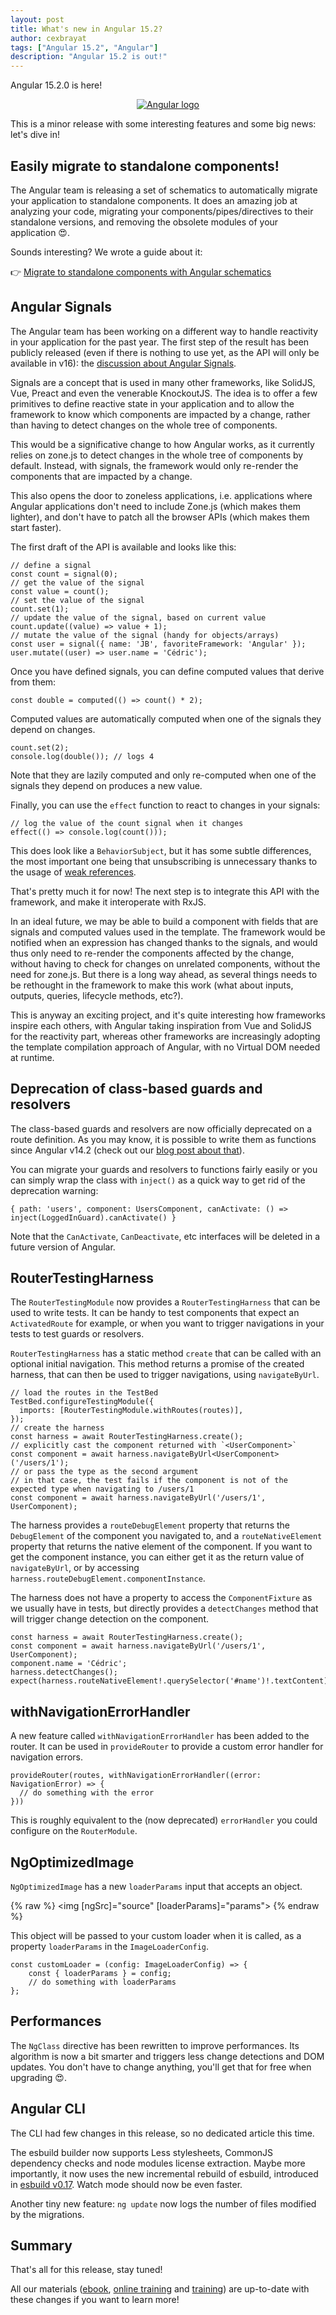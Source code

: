 ```yaml
---
layout: post
title: What's new in Angular 15.2?
author: cexbrayat
tags: ["Angular 15.2", "Angular"]
description: "Angular 15.2 is out!"
---
```


Angular&nbsp;15.2.0 is here!

<p style="text-align: center;">
  <a href="https://github.com/angular/angular/releases/tag/15.2.0">
    <img class="rounded img-fluid" style="max-width: 100%" src="/assets/images/angular.png" alt="Angular logo" />
  </a>
</p>

This is a minor release with some interesting features and some big news: let's dive in!

## Easily migrate to standalone components!

The Angular team is releasing a set of schematics to automatically migrate your application
to standalone components. It does an amazing job at analyzing your code,
migrating your components/pipes/directives to their standalone versions,
and removing the obsolete modules of your application 😍.

Sounds interesting? We wrote a guide about it:

👉 [Migrate to standalone components with Angular schematics](/2023/02/21/migrate-an-angular-application-to-standalone/)

## Angular Signals

The Angular team has been working on a different way to handle reactivity in your application for the past year.
The first step of the result has been publicly released (even if there is nothing to use yet, as the API will only be available in v16):
the [discussion about Angular Signals](https://github.com/angular/angular/discussions/49090).

Signals are a concept that is used in many other frameworks, like SolidJS, Vue, Preact and even the venerable KnockoutJS.
The idea is to offer a few primitives to define reactive state in your application
and to allow the framework to know which components are impacted by a change, rather than having to detect changes on the whole tree of components.

This would be a significative change to how Angular works, as it currently relies on zone.js to detect changes in the whole tree of components by default.
Instead, with signals, the framework would only re-render the components that are impacted by a change.

This also opens the door to zoneless applications, i.e. applications where Angular applications don't need to include Zone.js (which makes them lighter), and don't have to patch all the browser APIs (which makes them start faster).

The first draft of the API is available and looks like this:

    // define a signal
    const count = signal(0);
    // get the value of the signal
    const value = count();
    // set the value of the signal
    count.set(1);
    // update the value of the signal, based on current value
    count.update((value) => value + 1);
    // mutate the value of the signal (handy for objects/arrays)
    const user = signal({ name: 'JB', favoriteFramework: 'Angular' });
    user.mutate((user) => user.name = 'Cédric');

Once you have defined signals, you can define computed values that derive from them:

    const double = computed(() => count() * 2);

Computed values are automatically computed when one of the signals they depend on changes.

    count.set(2);
    console.log(double()); // logs 4

Note that they are lazily computed and only re-computed
when one of the signals they depend on produces a new value.

Finally, you can use the `effect` function to react to changes in your signals:

    // log the value of the count signal when it changes
    effect(() => console.log(count()));

This does look like a `BehaviorSubject`, but it has some subtle differences, the most important one being that unsubscribing is unnecessary thanks to the usage of 
[weak references](https://developer.mozilla.org/en-US/docs/Web/JavaScript/Reference/Global_Objects/WeakRef).

That's pretty much it for now!
The next step is to integrate this API with the framework,
and make it interoperate with RxJS.

In an ideal future,
we may be able to build a component with fields that are signals and computed values used in the template.
The framework would be notified when an expression has changed thanks to the signals, and would thus only need to re-render the components affected by the change, without having to check for changes on unrelated components, without the need for zone.js.
But there is a long way ahead, as several things needs to be rethought in the framework to make this work
(what about inputs, outputs, queries, lifecycle methods, etc?).

This is anyway an exciting project, and it's quite interesting how frameworks inspire each others,
with Angular taking inspiration from Vue and SolidJS for the reactivity part,
whereas other frameworks are increasingly adopting the template compilation approach of Angular,
with no Virtual DOM needed at runtime.

## Deprecation of class-based guards and resolvers

The class-based guards and resolvers are now officially deprecated on a route definition.
As you may know, it is possible to write them as functions since Angular&nbsp;v14.2 
(check out our [blog post about that](/2022/08/26/what-is-new-angular-14.2/)).

You can migrate your guards and resolvers to functions fairly easily
or you can simply wrap the class with `inject()` as a quick way to get rid of the deprecation warning:

    { path: 'users', component: UsersComponent, canActivate: () => inject(LoggedInGuard).canActivate() }

Note that the `CanActivate`, `CanDeactivate`, etc interfaces will be deleted in a future version of Angular.

## RouterTestingHarness

The `RouterTestingModule` now provides a `RouterTestingHarness`
that can be used to write tests.
It can be handy to test components that expect an `ActivatedRoute` for example,
or when you want to trigger navigations in your tests to test guards or resolvers.

`RouterTestingHarness` has a static method `create` that can be called with an optional initial navigation.
This method returns a promise of the created harness, that can then be used to trigger navigations,
using `navigateByUrl`.

    // load the routes in the TestBed
    TestBed.configureTestingModule({
      imports: [RouterTestingModule.withRoutes(routes)],
    });
    // create the harness
    const harness = await RouterTestingHarness.create();
    // explicitly cast the component returned with `<UserComponent>`
    const component = await harness.navigateByUrl<UserComponent>('/users/1');
    // or pass the type as the second argument
    // in that case, the test fails if the component is not of the expected type when navigating to /users/1
    const component = await harness.navigateByUrl('/users/1', UserComponent);
    
The harness provides a `routeDebugElement` property that returns the `DebugElement` of the component
you navigated to, and a `routeNativeElement` property that returns the native element of the component.
If you want to get the component instance, you can either get it as the return value of `navigateByUrl`,
or by accessing `harness.routeDebugElement.componentInstance`.

The harness does not have a property to access the `ComponentFixture` as we usually have in tests,
but directly provides a `detectChanges` method that will trigger change detection on the component.

    const harness = await RouterTestingHarness.create();
    const component = await harness.navigateByUrl('/users/1', UserComponent);
    component.name = 'Cédric';
    harness.detectChanges();
    expect(harness.routeNativeElement!.querySelector('#name')!.textContent).toBe('Cédric');
    

## withNavigationErrorHandler

A new feature called `withNavigationErrorHandler` has been added to the router.
It can be used in `provideRouter` to provide a custom error handler for navigation errors.

    provideRouter(routes, withNavigationErrorHandler((error: NavigationError) => {
      // do something with the error
    }))

This is roughly equivalent to the (now deprecated) `errorHandler` you could configure on the `RouterModule`.

## NgOptimizedImage

`NgOptimizedImage` has a new `loaderParams` input that accepts an object.

{% raw %}
    <!-- params = { isBlackAndWhite: true } for example -->
    <img [ngSrc]="source" [loaderParams]="params"></img>
{% endraw %}

This object will be passed to your custom loader when it is called,
as a property `loaderParams` in the `ImageLoaderConfig`.

    const customLoader = (config: ImageLoaderConfig) => {
        const { loaderParams } = config;
        // do something with loaderParams        
    };

## Performances

The `NgClass` directive has been rewritten to improve performances.
Its algorithm is now a bit smarter and triggers less change detections and DOM updates.
You don't have to change anything, you'll get that for free when upgrading 😍.

## Angular CLI

The CLI had few changes in this release, so no dedicated article this time.

The esbuild builder now supports Less stylesheets, CommonJS dependency checks and node modules license extraction. Maybe more importantly, it now uses the new incremental rebuild of esbuild,
introduced in [esbuild v0.17](https://github.com/evanw/esbuild/releases/tag/v0.17.0).
Watch mode should now be even faster.

Another tiny new feature: `ng update` now logs the number of files modified by the migrations.

## Summary

That's all for this release, stay tuned!

All our materials ([ebook](https://books.ninja-squad.com/angular), [online training](https://angular-exercises.ninja-squad.com/) and [training](https://ninja-squad.com/training/angular)) are up-to-date with these changes if you want to learn more!
